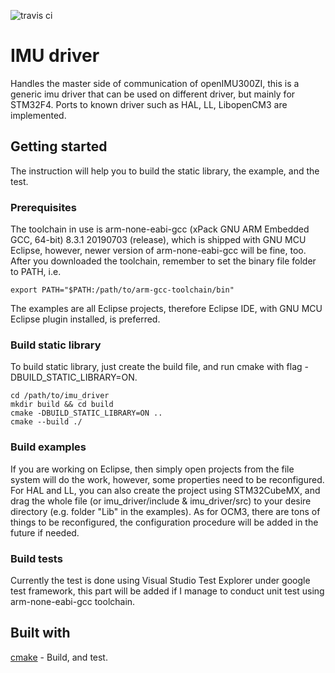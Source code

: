![travis ci](https://travis-ci.org/osjacky430/imu-driver.svg?branch=master)
# IMU driver
Handles the master side of communication of openIMU300ZI, this is a generic imu driver that can be used on different driver, but mainly for STM32F4. Ports to known driver such as HAL, LL, LibopenCM3 are implemented.
## Getting started
The instruction will help you to build the static library, the example, and the test.
### Prerequisites
The toolchain in use is arm-none-eabi-gcc (xPack GNU ARM Embedded GCC, 64-bit) 8.3.1 20190703 (release), which is shipped with GNU MCU Eclipse, however, newer version of arm-none-eabi-gcc will be fine, too.
After you downloaded the toolchain, remember to set the binary file folder to PATH, i.e.
```
export PATH="$PATH:/path/to/arm-gcc-toolchain/bin"
```
The examples are all Eclipse projects, therefore Eclipse IDE, with GNU MCU Eclipse plugin installed, is preferred.
### Build static library
To build static library, just create the build file, and run cmake with flag -DBUILD_STATIC_LIBRARY=ON.
```
cd /path/to/imu_driver
mkdir build && cd build
cmake -DBUILD_STATIC_LIBRARY=ON ..
cmake --build ./
```
### Build examples
If you are working on Eclipse, then simply open projects from the file system will do the work, however, some properties need to be reconfigured. For HAL and LL, you can also create the project using STM32CubeMX, and drag the whole file (or imu_driver/include & imu_driver/src) to your desire directory (e.g. folder "Lib" in the examples). As for OCM3, there are tons of things to be reconfigured, the configuration procedure will be added in the future if needed.
### Build tests
Currently the test is done using Visual Studio Test Explorer under google test framework, this part will be added if I manage to conduct unit test using arm-none-eabi-gcc toolchain.
## Built with
[cmake](https://cmake.org/) - Build, and test.
